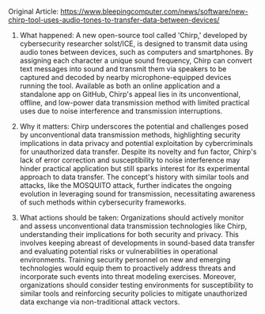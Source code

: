 Original Article: https://www.bleepingcomputer.com/news/software/new-chirp-tool-uses-audio-tones-to-transfer-data-between-devices/

1) What happened:
A new open-source tool called 'Chirp,' developed by cybersecurity researcher solst/ICE, is designed to transmit data using audio tones between devices, such as computers and smartphones. By assigning each character a unique sound frequency, Chirp can convert text messages into sound and transmit them via speakers to be captured and decoded by nearby microphone-equipped devices running the tool. Available as both an online application and a standalone app on GitHub, Chirp's appeal lies in its unconventional, offline, and low-power data transmission method with limited practical uses due to noise interference and transmission interruptions.

2) Why it matters:
Chirp underscores the potential and challenges posed by unconventional data transmission methods, highlighting security implications in data privacy and potential exploitation by cybercriminals for unauthorized data transfer. Despite its novelty and fun factor, Chirp's lack of error correction and susceptibility to noise interference may hinder practical application but still sparks interest for its experimental approach to data transfer. The concept's history with similar tools and attacks, like the MOSQUITO attack, further indicates the ongoing evolution in leveraging sound for transmission, necessitating awareness of such methods within cybersecurity frameworks.

3) What actions should be taken:
Organizations should actively monitor and assess unconventional data transmission technologies like Chirp, understanding their implications for both security and privacy. This involves keeping abreast of developments in sound-based data transfer and evaluating potential risks or vulnerabilities in operational environments. Training security personnel on new and emerging technologies would equip them to proactively address threats and incorporate such events into threat modeling exercises. Moreover, organizations should consider testing environments for susceptibility to similar tools and reinforcing security policies to mitigate unauthorized data exchange via non-traditional attack vectors.